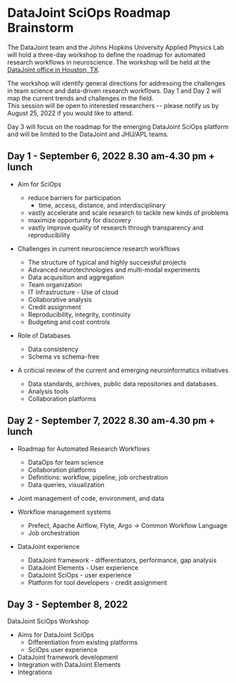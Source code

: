 # DataJoint SciOps Roadmap Brainstorm

The DataJoint team and the Johns Hopkins University Applied Physics Lab will hold a three-day workshop to define the roadmap for automated research workflows in neuroscience.
The workshop will be held at the [DataJoint office in Houston, TX](https://www.datajoint.com/about). 

The workshop will identify general directions for addressing the challenges in team science and data-driven research workflows. 
Day 1 and Day 2 will map the current trends and challenges in the field.  
This session will  be open to interested researchers -- please notify us by August 25, 2022 if you would like to attend. 

Day 3 will focus on the roadmap for the emerging DataJoint SciOps platform and will be limited to the DataJoint and JHU/APL teams. 

## Day 1 - September 6, 2022    8.30 am-4.30 pm  + lunch

* Aim for SciOps
  - reduce barriers for participation
    - time, access, distance, and interdisciplinary
  - vastly accelerate and scale research to tackle new kinds of problems
  - maximize opportunity for discovery
  - vastly improve quality of research through transparency and reproducibility

* Challenges in current neuroscience research workflows
  - The structure of typical and highly successful projects
  - Advanced neurotechnologies and multi-modal experiments
  - Data acquisition and aggregation
  - Team organization
  - IT Infrastructure - Use of cloud
  - Collaborative analysis
  - Credit assignment
  - Reproducibility, integrity, continuity
  - Budgeting and cost controls

* Role of Databases
  - Data consistency
  - Schema vs schema-free 

* A criticial review of the current and emerging  neuroinformatics initiatives
  - Data standards, archives, public data repositories and databases.
  - Analysis tools 
  - Collaboration platforms


## Day 2 - September 7, 2022  8.30 am-4.30 pm + lunch
* Roadmap for Automated Research Workflows 
  - DataOps for team science 
  - Collaboration platforms 
  - Definitions: workflow, pipeline, job orchestration 
  - Data queries, visualization 

* Joint management of code, environment, and data
    
* Workflow management systems
  - Prefect, Apache Airflow, Flyte, Argo ->  Common Workflow Language  
  - Job orchestration 

* DataJoint experience 
  - DataJoint framework - differentiators, performance, gap analysis 
  - DataJoint Elements - User experience
  - DataJoint SciOps - user experience 
  - Platform for tool developers - credit assignment 

## Day 3 - September 8, 2022
DataJoint SciOps Workshop
* Aims for DataJoint SciOps 
  - Differentiation from existing platforms
  - SciOps user experience 
* DataJoint framework development
* Integration with DataJoint Elements
* Integrations
